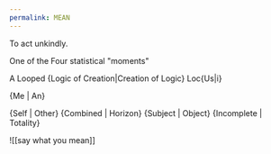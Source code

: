```yaml
---
permalink: MEAN
---
```


To act unkindly.

One of the Four statistical "moments"

A Looped {Logic of Creation|Creation of Logic} Loc{Us|i}

{Me | An}

{Self | Other}
{Combined | Horizon}
	{Subject | Object}
		{Incomplete | Totality}


![[say what you mean]]